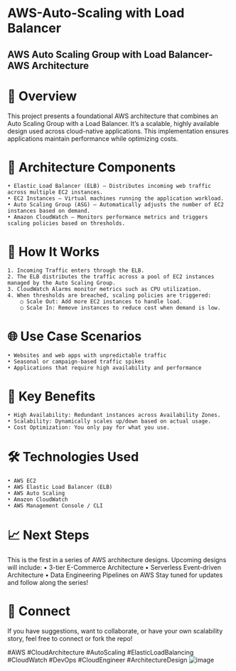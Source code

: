 # AWS-Auto-Scaling with Load Balancer

## AWS Auto Scaling Group with Load Balancer-AWS Architecture
# 🚀 Overview
This project presents a foundational AWS architecture that combines an Auto Scaling Group with a Load Balancer. It’s a scalable, highly available design used across cloud-native applications. This implementation ensures applications maintain performance while optimizing costs.
# 🧱 Architecture Components
	• Elastic Load Balancer (ELB) – Distributes incoming web traffic across multiple EC2 instances.
	• EC2 Instances – Virtual machines running the application workload.
	• Auto Scaling Group (ASG) – Automatically adjusts the number of EC2 instances based on demand.
	• Amazon CloudWatch – Monitors performance metrics and triggers scaling policies based on thresholds.
# 🔄 How It Works
	1. Incoming Traffic enters through the ELB.
	2. The ELB distributes the traffic across a pool of EC2 instances managed by the Auto Scaling Group.
	3. CloudWatch Alarms monitor metrics such as CPU utilization.
	4. When thresholds are breached, scaling policies are triggered:
		○ Scale Out: Add more EC2 instances to handle load.
		○ Scale In: Remove instances to reduce cost when demand is low.
# 🌐 Use Case Scenarios
	• Websites and web apps with unpredictable traffic
	• Seasonal or campaign-based traffic spikes
	• Applications that require high availability and performance
# 📌 Key Benefits
	• High Availability: Redundant instances across Availability Zones.
	• Scalability: Dynamically scales up/down based on actual usage.
	• Cost Optimization: You only pay for what you use.
# 🛠️ Technologies Used
	• AWS EC2
	• AWS Elastic Load Balancer (ELB)
	• AWS Auto Scaling
	• Amazon CloudWatch
	• AWS Management Console / CLI
# 📈 Next Steps
This is the first in a series of AWS architecture designs. Upcoming designs will include:
	• 3-tier E-Commerce Architecture
	• Serverless Event-driven Architecture
	• Data Engineering Pipelines on AWS
Stay tuned for updates and follow along the series!
# 💬 Connect
If you have suggestions, want to collaborate, or have your own scalability story, feel free to connect or fork the repo!

#AWS #CloudArchitecture #AutoScaling #ElasticLoadBalancing #CloudWatch #DevOps #CloudEngineer #ArchitectureDesign
![image](https://github.com/user-attachments/assets/38e7066e-71ce-407e-abbf-620d72332aa4)
